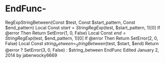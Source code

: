 # EndFunc-
RegExpStringBetween(Const $test, Const $start_pattern, Const $end_pattern)     Local Const $start = StringRegExp($test, $start_pattern, 1)[0]      If @error Then Return SetError(1, 0, False)      Local Const $end = StringRegExp($test, $end_pattern, 1)[0]      If @error Then Return SetError(2, 0, False)      Local Const $string_between = _StringBetween($test, $start, $end)     Return @error ? SetError(3, 0, False) : $string_between EndFunc Edited January 2, 2014 by jaberwocky6669
